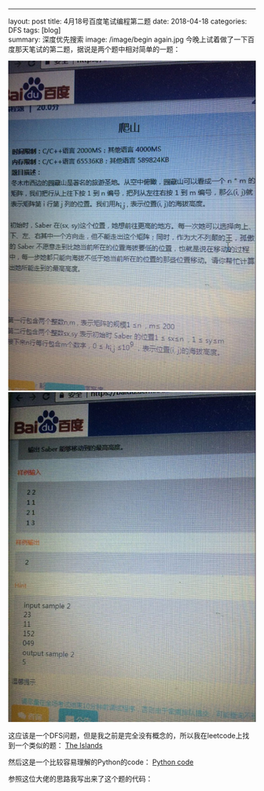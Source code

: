 ---
layout: post
title:  4月18号百度笔试编程第二题
date:   2018-04-18 
categories: DFS
tags: [blog]  
summary: 深度优先搜索
image: /image/begin again.jpg
今晚上试着做了一下百度那天笔试的第二题，据说是两个题中相对简单的一题：

![baidu18.jpg](/image/baidu18.jpg)
![baidu19.jpg](/image/baidu19.jpg)

这应该是一个DFS问题，但是我之前是完全没有概念的，所以我在leetcode上找到一个类似的题：
[The Islands](https://leetcode.com/problems/number-of-islands/description/)

然后这是一个比较容易理解的Python的code：
[Python code](https://leetcode.com/problems/number-of-islands/discuss/56340/Python-Simple-DFS-Solution)

参照这位大佬的思路我写出来了这个题的代码：


